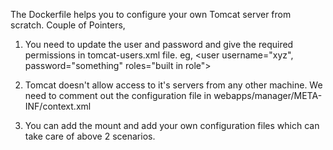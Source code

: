 The Dockerfile helps you to configure your own Tomcat server from scratch. 
Couple of Pointers,
1. You need to update the user and password and give the required permissions in tomcat-users.xml file.
eg,
<user username="xyz", password="something" roles="built in role">

2. Tomcat doesn't allow access to it's servers from any other machine. We need to comment out the configuration
file in webapps/manager/META-INF/context.xml
<!--
<CookieProcessor className="org.apache.tomcat.util.http.Rfc6265CookieProcessor"
                   sameSiteCookies="strict" />
  <Valve className="org.apache.catalina.valves.RemoteAddrValve"
allow="127\.\d+\.\d+\.\d+|::1|0:0:0:0:0:0:0:1" /> -->

3. You can add the mount and add your own configuration files which can take care of above 2 scenarios.
